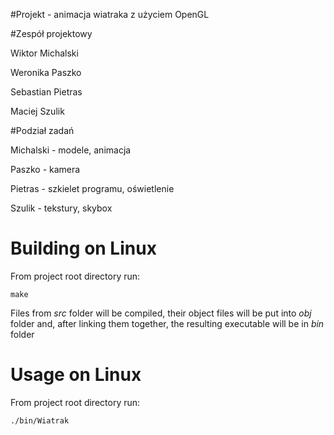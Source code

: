 #Projekt - animacja wiatraka z użyciem OpenGL


#Zespół projektowy

Wiktor Michalski

Weronika Paszko

Sebastian Pietras

Maciej Szulik

#Podział zadań

Michalski - modele, animacja

Paszko - kamera

Pietras - szkielet programu, oświetlenie

Szulik - tekstury, skybox



# Building on Linux

From project root directory run:

```
make
```

Files from *src* folder will be compiled, their object files will be put into *obj* folder and, after linking them together, the resulting executable will be in *bin* folder

# Usage on Linux

From project root directory run:

```
./bin/Wiatrak
```